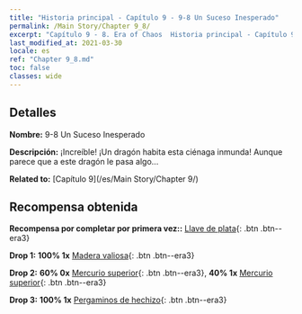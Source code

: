 ```yaml
---
title: "Historia principal - Capítulo 9 - 9-8 Un Suceso Inesperado"
permalink: /Main Story/Chapter 9_8/
excerpt: "Capítulo 9 - 8. Era of Chaos  Historia principal - Capítulo 9_8. 9-8 Un Suceso Inesperado"
last_modified_at: 2021-03-30
locale: es
ref: "Chapter 9_8.md"
toc: false
classes: wide
---
```


## Detalles

 **Nombre:** 9-8 Un Suceso Inesperado

 **Descripción:** ¡Increíble! ¡Un dragón habita esta ciénaga inmunda! Aunque parece que a este dragón le pasa algo...

 **Related to:** [Capítulo 9](/es/Main Story/Chapter 9/)

## Recompensa obtenida

 **Recompensa por completar por primera vez::** [Llave de plata](/es/Items/con_693/){: .btn .btn--era3}

 **Drop 1:** **100% 1x** [Madera valiosa](/es/Items/mat_27/){: .btn .btn--era3}

 **Drop 2:** **60% 0x** [Mercurio superior](/es/Items/mat_21/){: .btn .btn--era3}, **40% 1x** [Mercurio superior](/es/Items/mat_21/){: .btn .btn--era3}

 **Drop 3:** **100% 1x** [Pergaminos de hechizo](/es/Items/con_694/){: .btn .btn--era3}

